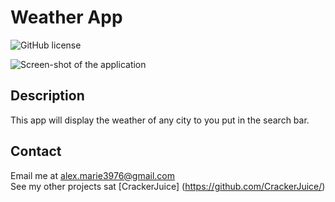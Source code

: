 # Weather App
![GitHub license](https://img.shields.io/badge/license-MIT-purple.svg)

![Screen-shot of the application](https://github.com/user-attachments/assets/62983fef-f347-416b-9173-90c566c6d29b)

## Description
This app will display the weather of any city to you put in the search bar.

## Contact
Email me at [alex.marie3976@gmail.com](alex.marie3976@gmail.com)  
  See my other projects sat [CrackerJuice] (https://github.com/CrackerJuice/)

